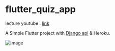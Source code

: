 # flutter_quiz_app

lecture youtube : [link](https://www.youtube.com/watch?v=E3pqmJi8t4c&list=PL3ilpnPyonYfztoBliWzrS6pzV8C5jxdR&index=1)

A Simple Flutter project with [Django api](https://github.com/praesto20/django-api-for-quiz-app) & Heroku.

![image](https://s3.us-west-2.amazonaws.com/secure.notion-static.com/1fc5ad79-e9c4-4087-9a9f-58f46e646bb2/Screen_Recording_2022-08-16_at_16.31.28.gif?X-Amz-Algorithm=AWS4-HMAC-SHA256&X-Amz-Content-Sha256=UNSIGNED-PAYLOAD&X-Amz-Credential=AKIAT73L2G45EIPT3X45%2F20220816%2Fus-west-2%2Fs3%2Faws4_request&X-Amz-Date=20220816T073339Z&X-Amz-Expires=86400&X-Amz-Signature=9438395e95494ce14624dc0ad3e9cac9849e73c45dce891537614a054c1270d8&X-Amz-SignedHeaders=host&response-content-disposition=filename%20%3D%22Screen%2520Recording%25202022-08-16%2520at%252016.31.28.gif%22&x-id=GetObject)
